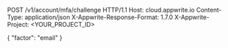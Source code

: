 POST /v1/account/mfa/challenge HTTP/1.1
Host: cloud.appwrite.io
Content-Type: application/json
X-Appwrite-Response-Format: 1.7.0
X-Appwrite-Project: <YOUR_PROJECT_ID>

{
  "factor": "email"
}
